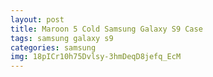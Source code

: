 ```yaml
---
layout: post
title: Maroon 5 Cold Samsung Galaxy S9 Case
tags: samsung galaxy s9
categories: samsung
img: 18pICr10h75Dvlsy-3hmDeqD8jefq_EcM
---
```

